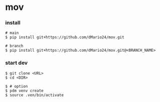# mov

### install
```
# main
$ pip install git+https://github.com/dMario24/mov.git

# branch
$ pip install git+https://github.com/dMario24/mov.git@<BRANCH_NAME>

```

### start dev
```
$ git clone <URL>
$ cd <DIR>

$ # option
$ pdm venv create
$ source .ven/bin/activate
```
